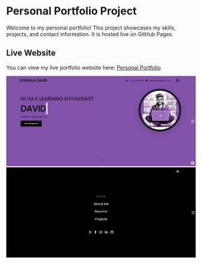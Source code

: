 # Personal Portfolio Project

Welcome to my personal portfolio! This project showcases my skills, projects, and contact information. It is hosted live on GitHub Pages.

## Live Website

You can view my live portfolio website here: <a href="https://davidpaul551.github.io/My-Personal-Portfolio/" target="_blank" >Personal Portfolio</a>

![Portfolio Screenshot](screenshot1.png)
![Portfolio Screenshot](screenshot2.png)


